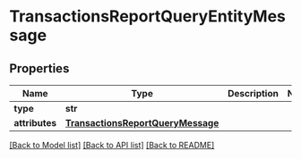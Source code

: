 # TransactionsReportQueryEntityMessage

## Properties
Name | Type | Description | Notes
------------ | ------------- | ------------- | -------------
**type** | **str** |  | 
**attributes** | [**TransactionsReportQueryMessage**](TransactionsReportQueryMessage.md) |  | 

[[Back to Model list]](../README.md#documentation-for-models) [[Back to API list]](../README.md#documentation-for-api-endpoints) [[Back to README]](../README.md)


